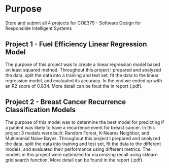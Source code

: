 # Purpose
Store and submit all 4 projects for COE379 - Software Design for Responsible Intelligent Systems

## Project 1 - Fuel Efficiency Linear Regression Model 
The purpose of this project was to create a linear regression model based on least squared method. Throughout this project I prepared and analyzed the data, split the data into a training and test set, fit the data to the linear regression model, and evaluated its accuracy. In the end we ended up with an R2 score of 0.834. More detail can be foud the in report (.pdf).

## Project 2 - Breast Cancer Recurrence Classification Models
The purpose of this model was to determine the best model for predicting if a patient was likely to have a recurrence event for breast cancer. In this project 3 models were built: Random Forest, K-Neares Neighbor, and Multinomial Naive Bayes. Throughout this project I prepared and analyzed the data, split the data into training and test set, fit the data to the different models, and evaluated their performance using different metrics. The models in this project were optimized for maximizing recall using sklearn grid search function. More detail can be found in the report (.pdf).
